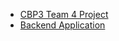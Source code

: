 <!-- docs/_sidebar.md -->

* [CBP3 Team 4 Project](/)
* [Backend Application](BackendApplication.md)